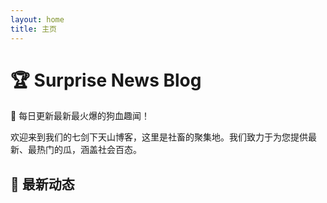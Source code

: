 ```yaml
---
layout: home
title: 主页
---
```


<div class="home-hero">
  <h1>🏆 Surprise News Blog</h1>
  <p>🚀 每日更新最新最火爆的狗血趣闻！</p>
  <p>欢迎来到我们的七剑下天山博客，这里是社畜的聚集地。我们致力于为您提供最新、最热门的瓜，涵盖社会百态。</p>
</div>

## 📰 最新动态
